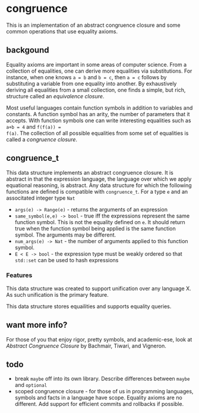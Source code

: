 congruence
==========

This is an implementation of an abstract congruence closure and some common
operations that use equality axioms.



backgound
---------

Equality axioms are important in some areas of computer science. From a
collection of equalities, one can derive more equalities via substitutions. For
instance, when one knows <code>a = b</code> and <code>b = c</code>, then
<code>a = c</code> follows by substituting a variable from one equality into
another. By exhaustively deriving all equalities from a small collection, one
finds a simple, but rich, structure called an _equivalence closure_.

Most useful languages contain function symbols in addition to variables and
constants. A function symbol has an arity, the number of parameters that it
accepts. With function symbols one can write interesting equalities such as
<code>a+b = 4</code> and <code>f(f(a)) = f(a)</code>. The collection of all
possible equalities from some set of equalities is called a _congruence closure_.



congruence_t
------------

This data structure implements an abstract congruence closure. It is abstract in
that the expression language, the language over which we apply equational
reasoning, is abstract. Any data structure for which the following functions are
defined is compatible with <code>congruence_t</code>. For a type <code>e</code>
and an associtated integer type <code>Nat</code>

+   <code>args(e) -> Range(e)</code> - returns the arguments of an expression
+   <code>same_symbol(e,e) -> bool</code> - true iff the expressions represent
      the same function symbol. This is not the equality defined on
      <code>e</code>. It should return true when the function symbol being
      applied is the same function symbol. The arguments may be different.
+   <code>num_args(e) -> Nat</code> - the number of arguments applied to this
      function symbol.
+   <code>E < E -> bool</code> - the expression type must be weakly ordered so
      that <code>std::set</code> can be used to hash expressions

### Features ###

This data structure was created to support unification over any language X. As
such unification is the primary feature.

This data structure stores equailities and supports equality queries.



want more info?
---------------

For those of you that enjoy rigor, pretty symbols, and academic-ese, look at
_Abstract Congruence Closure_ by Bachmair, Tiwari, and Vigneron.



todo
----

+   break <code>maybe</code> off into its own library. Describe differences
      between <code>maybe</code> and <code>optional</code>
+   scoped congruence closure - for those of us in programming languages, symbols
      and facts in a language have scope. Equality axioms are no different. Add
      support for efficient commits and rollbacks if possible.